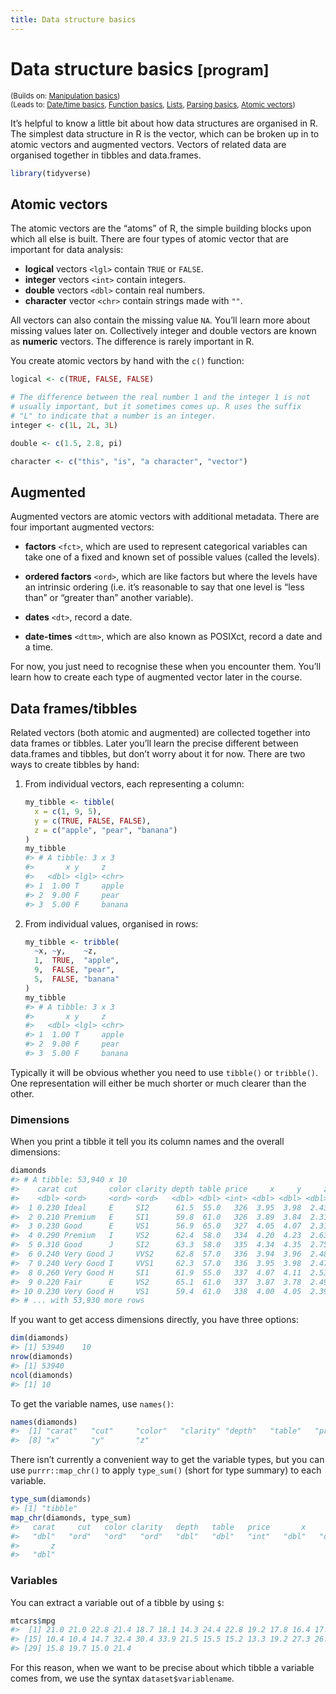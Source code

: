 ```yaml
---
title: Data structure basics
---
```


<!-- Generated automatically from data-structure-basics.yml. Do not edit by hand -->

# Data structure basics <small class='program'>[program]</small>
<small>(Builds on: [Manipulation basics](manip-basics.md))</small>  
<small>(Leads to: [Date/time basics](datetime-basics.md), [Function basics](function-basics.md), [Lists](lists.md), [Parsing basics](parse-basics.md), [Atomic vectors](vectors.md))</small>


It’s helpful to know a little bit about how data structures are
organised in R. The simplest data structure in R is the vector, which
can be broken up in to atomic vectors and augmented vectors. Vectors of
related data are organised together in tibbles and data.frames.

``` r
library(tidyverse)
```

## Atomic vectors

The atomic vectors are the “atoms” of R, the simple building blocks upon
which all else is built. There are four types of atomic vector that are
important for data analysis:

  - **logical** vectors `<lgl>` contain `TRUE` or `FALSE`.
  - **integer** vectors `<int>` contain integers.
  - **double** vectors `<dbl>` contain real numbers.
  - **character** vector `<chr>` contain strings made with `""`.

All vectors can also contain the missing value `NA`. You’ll learn more
about missing values later on. Collectively integer and double vectors
are known as **numeric** vectors. The difference is rarely important in
R.

You create atomic vectors by hand with the `c()` function:

``` r
logical <- c(TRUE, FALSE, FALSE)

# The difference between the real number 1 and the integer 1 is not 
# usually important, but it sometimes comes up. R uses the suffix 
# "L" to indicate that a number is an integer.
integer <- c(1L, 2L, 3L)

double <- c(1.5, 2.8, pi)

character <- c("this", "is", "a character", "vector")
```

## Augmented

Augmented vectors are atomic vectors with additional metadata. There are
four important augmented vectors:

  - **factors** `<fct>`, which are used to represent categorical
    variables can take one of a fixed and known set of possible values
    (called the levels).

  - **ordered factors** `<ord>`, which are like factors but where the
    levels have an intrinsic ordering (i.e. it’s reasonable to say that
    one level is “less than” or “greater than” another variable).

  - **dates** `<dt>`, record a date.

  - **date-times** `<dttm>`, which are also known as POSIXct, record a
    date and a time.

For now, you just need to recognise these when you encounter them.
You’ll learn how to create each type of augmented vector later in the
course.

## Data frames/tibbles

Related vectors (both atomic and augmented) are collected together into
data frames or tibbles. Later you’ll learn the precise different between
data.frames and tibbles, but don’t worry about it for now. There are two
ways to create tibbles by hand:

1.  From individual vectors, each representing a column:
    
    ``` r
    my_tibble <- tibble(
      x = c(1, 9, 5),
      y = c(TRUE, FALSE, FALSE),
      z = c("apple", "pear", "banana")
    )
    my_tibble
    #> # A tibble: 3 x 3
    #>       x y     z     
    #>   <dbl> <lgl> <chr> 
    #> 1  1.00 T     apple 
    #> 2  9.00 F     pear  
    #> 3  5.00 F     banana
    ```

2.  From individual values, organised in rows:
    
    ``` r
    my_tibble <- tribble(
      ~x, ~y,    ~z,
      1,  TRUE,  "apple",
      9,  FALSE, "pear",
      5,  FALSE, "banana"
    )
    my_tibble
    #> # A tibble: 3 x 3
    #>       x y     z     
    #>   <dbl> <lgl> <chr> 
    #> 1  1.00 T     apple 
    #> 2  9.00 F     pear  
    #> 3  5.00 F     banana
    ```

Typically it will be obvious whether you need to use `tibble()` or
`tribble()`. One representation will either be much shorter or much
clearer than the other.

### Dimensions

When you print a tibble it tell you its column names and the overall
dimensions:

``` r
diamonds
#> # A tibble: 53,940 x 10
#>    carat cut       color clarity depth table price     x     y     z
#>    <dbl> <ord>     <ord> <ord>   <dbl> <dbl> <int> <dbl> <dbl> <dbl>
#>  1 0.230 Ideal     E     SI2      61.5  55.0   326  3.95  3.98  2.43
#>  2 0.210 Premium   E     SI1      59.8  61.0   326  3.89  3.84  2.31
#>  3 0.230 Good      E     VS1      56.9  65.0   327  4.05  4.07  2.31
#>  4 0.290 Premium   I     VS2      62.4  58.0   334  4.20  4.23  2.63
#>  5 0.310 Good      J     SI2      63.3  58.0   335  4.34  4.35  2.75
#>  6 0.240 Very Good J     VVS2     62.8  57.0   336  3.94  3.96  2.48
#>  7 0.240 Very Good I     VVS1     62.3  57.0   336  3.95  3.98  2.47
#>  8 0.260 Very Good H     SI1      61.9  55.0   337  4.07  4.11  2.53
#>  9 0.220 Fair      E     VS2      65.1  61.0   337  3.87  3.78  2.49
#> 10 0.230 Very Good H     VS1      59.4  61.0   338  4.00  4.05  2.39
#> # ... with 53,930 more rows
```

If you want to get access dimensions directly, you have three options:

``` r
dim(diamonds)
#> [1] 53940    10
nrow(diamonds)
#> [1] 53940
ncol(diamonds)
#> [1] 10
```

To get the variable names, use `names()`:

``` r
names(diamonds)
#>  [1] "carat"   "cut"     "color"   "clarity" "depth"   "table"   "price"  
#>  [8] "x"       "y"       "z"
```

There isn’t currently a convenient way to get the variable types, but
you can use `purrr::map_chr()` to apply `type_sum()` (short for type
summary) to each variable.

``` r
type_sum(diamonds)
#> [1] "tibble"
map_chr(diamonds, type_sum)
#>   carat     cut   color clarity   depth   table   price       x       y 
#>   "dbl"   "ord"   "ord"   "ord"   "dbl"   "dbl"   "int"   "dbl"   "dbl" 
#>       z 
#>   "dbl"
```

### Variables

You can extract a variable out of a tibble by using `$`:

``` r
mtcars$mpg
#>  [1] 21.0 21.0 22.8 21.4 18.7 18.1 14.3 24.4 22.8 19.2 17.8 16.4 17.3 15.2
#> [15] 10.4 10.4 14.7 32.4 30.4 33.9 21.5 15.5 15.2 13.3 19.2 27.3 26.0 30.4
#> [29] 15.8 19.7 15.0 21.4
```

For this reason, when we want to be precise about which tibble a
variable comes from, we use the syntax `dataset$variablename`.

